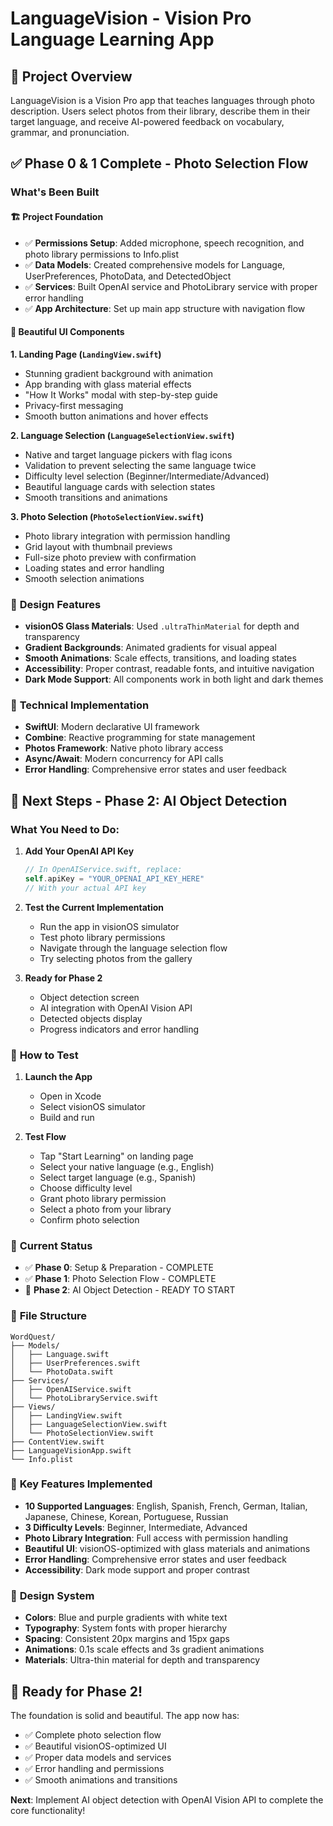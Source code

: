 # LanguageVision - Vision Pro Language Learning App

## 🎯 Project Overview
LanguageVision is a Vision Pro app that teaches languages through photo description. Users select photos from their library, describe them in their target language, and receive AI-powered feedback on vocabulary, grammar, and pronunciation.

## ✅ Phase 0 & 1 Complete - Photo Selection Flow

### What's Been Built

#### 🏗️ **Project Foundation**
- ✅ **Permissions Setup**: Added microphone, speech recognition, and photo library permissions to Info.plist
- ✅ **Data Models**: Created comprehensive models for Language, UserPreferences, PhotoData, and DetectedObject
- ✅ **Services**: Built OpenAI service and PhotoLibrary service with proper error handling
- ✅ **App Architecture**: Set up main app structure with navigation flow

#### 🎨 **Beautiful UI Components**

**1. Landing Page (`LandingView.swift`)**
- Stunning gradient background with animation
- App branding with glass material effects
- "How It Works" modal with step-by-step guide
- Privacy-first messaging
- Smooth button animations and hover effects

**2. Language Selection (`LanguageSelectionView.swift`)**
- Native and target language pickers with flag icons
- Validation to prevent selecting the same language twice
- Difficulty level selection (Beginner/Intermediate/Advanced)
- Beautiful language cards with selection states
- Smooth transitions and animations

**3. Photo Selection (`PhotoSelectionView.swift`)**
- Photo library integration with permission handling
- Grid layout with thumbnail previews
- Full-size photo preview with confirmation
- Loading states and error handling
- Smooth selection animations

### 🎨 **Design Features**
- **visionOS Glass Materials**: Used `.ultraThinMaterial` for depth and transparency
- **Gradient Backgrounds**: Animated gradients for visual appeal
- **Smooth Animations**: Scale effects, transitions, and loading states
- **Accessibility**: Proper contrast, readable fonts, and intuitive navigation
- **Dark Mode Support**: All components work in both light and dark themes

### 🔧 **Technical Implementation**
- **SwiftUI**: Modern declarative UI framework
- **Combine**: Reactive programming for state management
- **Photos Framework**: Native photo library access
- **Async/Await**: Modern concurrency for API calls
- **Error Handling**: Comprehensive error states and user feedback

## 🚀 Next Steps - Phase 2: AI Object Detection

### What You Need to Do:

1. **Add Your OpenAI API Key**
   ```swift
   // In OpenAIService.swift, replace:
   self.apiKey = "YOUR_OPENAI_API_KEY_HERE"
   // With your actual API key
   ```

2. **Test the Current Implementation**
   - Run the app in visionOS simulator
   - Test photo library permissions
   - Navigate through the language selection flow
   - Try selecting photos from the gallery

3. **Ready for Phase 2**
   - Object detection screen
   - AI integration with OpenAI Vision API
   - Detected objects display
   - Progress indicators and error handling

### 📱 **How to Test**

1. **Launch the App**
   - Open in Xcode
   - Select visionOS simulator
   - Build and run

2. **Test Flow**
   - Tap "Start Learning" on landing page
   - Select your native language (e.g., English)
   - Select target language (e.g., Spanish)
   - Choose difficulty level
   - Grant photo library permission
   - Select a photo from your library
   - Confirm photo selection

### 🎯 **Current Status**
- ✅ **Phase 0**: Setup & Preparation - COMPLETE
- ✅ **Phase 1**: Photo Selection Flow - COMPLETE
- 🔄 **Phase 2**: AI Object Detection - READY TO START

### 📁 **File Structure**
```
WordQuest/
├── Models/
│   ├── Language.swift
│   ├── UserPreferences.swift
│   └── PhotoData.swift
├── Services/
│   ├── OpenAIService.swift
│   └── PhotoLibraryService.swift
├── Views/
│   ├── LandingView.swift
│   ├── LanguageSelectionView.swift
│   └── PhotoSelectionView.swift
├── ContentView.swift
├── LanguageVisionApp.swift
└── Info.plist
```

### 🔑 **Key Features Implemented**
- **10 Supported Languages**: English, Spanish, French, German, Italian, Japanese, Chinese, Korean, Portuguese, Russian
- **3 Difficulty Levels**: Beginner, Intermediate, Advanced
- **Photo Library Integration**: Full access with permission handling
- **Beautiful UI**: visionOS-optimized with glass materials and animations
- **Error Handling**: Comprehensive error states and user feedback
- **Accessibility**: Dark mode support and proper contrast

### 🎨 **Design System**
- **Colors**: Blue and purple gradients with white text
- **Typography**: System fonts with proper hierarchy
- **Spacing**: Consistent 20px margins and 15px gaps
- **Animations**: 0.1s scale effects and 3s gradient animations
- **Materials**: Ultra-thin material for depth and transparency

## 🚀 Ready for Phase 2!

The foundation is solid and beautiful. The app now has:
- ✅ Complete photo selection flow
- ✅ Beautiful visionOS-optimized UI
- ✅ Proper data models and services
- ✅ Error handling and permissions
- ✅ Smooth animations and transitions

**Next**: Implement AI object detection with OpenAI Vision API to complete the core functionality!
